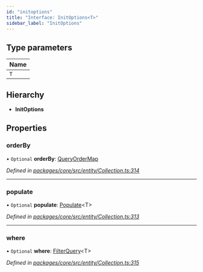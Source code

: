 ```yaml
---
id: "initoptions"
title: "Interface: InitOptions<T>"
sidebar_label: "InitOptions"
---
```


## Type parameters

Name |
------ |
`T` |

## Hierarchy

* **InitOptions**

## Properties

### orderBy

• `Optional` **orderBy**: [QueryOrderMap](queryordermap.md)

*Defined in [packages/core/src/entity/Collection.ts:314](https://github.com/mikro-orm/mikro-orm/blob/4249b052e/packages/core/src/entity/Collection.ts#L314)*

___

### populate

• `Optional` **populate**: [Populate](../index.md#populate)&#60;T>

*Defined in [packages/core/src/entity/Collection.ts:313](https://github.com/mikro-orm/mikro-orm/blob/4249b052e/packages/core/src/entity/Collection.ts#L313)*

___

### where

• `Optional` **where**: [FilterQuery](../index.md#filterquery)&#60;T>

*Defined in [packages/core/src/entity/Collection.ts:315](https://github.com/mikro-orm/mikro-orm/blob/4249b052e/packages/core/src/entity/Collection.ts#L315)*
